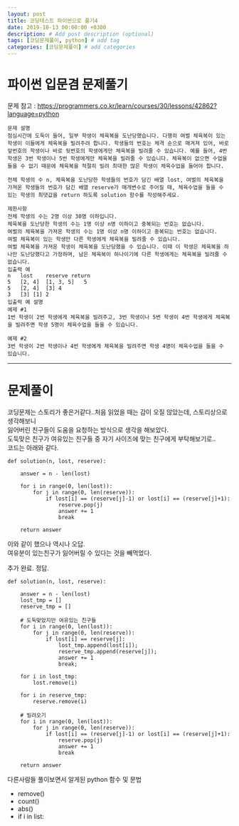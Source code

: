 ```yaml
---
layout: post
title: 코딩테스트 파이썬으로 풀기4
date: 2019-10-13 00:00:00 +0300
description: # Add post description (optional)
tags: [코딩문제풀이, python] # add tag
categories: [코딩문제풀이] # add categories
---
```


# 파이썬 입문겸 문제풀기
문제 참고 : https://programmers.co.kr/learn/courses/30/lessons/42862?language=python

```
문제 설명
점심시간에 도둑이 들어, 일부 학생이 체육복을 도난당했습니다. 다행히 여벌 체육복이 있는 학생이 이들에게 체육복을 빌려주려 합니다. 학생들의 번호는 체격 순으로 매겨져 있어, 바로 앞번호의 학생이나 바로 뒷번호의 학생에게만 체육복을 빌려줄 수 있습니다. 예를 들어, 4번 학생은 3번 학생이나 5번 학생에게만 체육복을 빌려줄 수 있습니다. 체육복이 없으면 수업을 들을 수 없기 때문에 체육복을 적절히 빌려 최대한 많은 학생이 체육수업을 들어야 합니다.

전체 학생의 수 n, 체육복을 도난당한 학생들의 번호가 담긴 배열 lost, 여벌의 체육복을 가져온 학생들의 번호가 담긴 배열 reserve가 매개변수로 주어질 때, 체육수업을 들을 수 있는 학생의 최댓값을 return 하도록 solution 함수를 작성해주세요.

제한사항
전체 학생의 수는 2명 이상 30명 이하입니다.
체육복을 도난당한 학생의 수는 1명 이상 n명 이하이고 중복되는 번호는 없습니다.
여벌의 체육복을 가져온 학생의 수는 1명 이상 n명 이하이고 중복되는 번호는 없습니다.
여벌 체육복이 있는 학생만 다른 학생에게 체육복을 빌려줄 수 있습니다.
여벌 체육복을 가져온 학생이 체육복을 도난당했을 수 있습니다. 이때 이 학생은 체육복을 하나만 도난당했다고 가정하며, 남은 체육복이 하나이기에 다른 학생에게는 체육복을 빌려줄 수 없습니다.
입출력 예
n	lost	reserve	return
5	[2, 4]	[1, 3, 5]	5
5	[2, 4]	[3]	4
3	[3]	[1]	2
입출력 예 설명
예제 #1
1번 학생이 2번 학생에게 체육복을 빌려주고, 3번 학생이나 5번 학생이 4번 학생에게 체육복을 빌려주면 학생 5명이 체육수업을 들을 수 있습니다.

예제 #2
3번 학생이 2번 학생이나 4번 학생에게 체육복을 빌려주면 학생 4명이 체육수업을 들을 수 있습니다.
```
* * *
# 문제풀이
코딩문제는 스토리가 좋은거같다..처음 읽었을 때는 감이 오질 않았는데, 스토리상으로 생각해보니<br>
잃어버린 친구들이 도움을 요청하는 방식으로 생각을 해보았다.<br>
도둑맞은 친구가 여유있는 친구들 중 자기 사이즈에 맞는 친구에게 부탁해보기로..<br>
코드는 아래와 같다.
```
def solution(n, lost, reserve):

    answer = n - len(lost)

    for i in range(0, len(lost)):
        for j in range(0, len(reserve)):
            if lost[i] == (reserve[j]-1) or lost[i] == (reserve[j]+1):
                reserve.pop(j)
                answer += 1
                break

    return answer
```
이와 같이 했으나 역시나 오답.<br>
여유분이 있는친구가 잃어버릴 수 있다는 것을 빼먹었다.<br>

추가 완료.
정답.
```
def solution(n, lost, reserve):

    answer = n - len(lost)
    lost_tmp = []
    reserve_tmp = []

	# 도둑맞았지만 여유있는 친구들
    for i in range(0, len(lost)):
        for j in range(0, len(reserve)):
            if lost[i] == reserve[j]:
                lost_tmp.append(lost[i]);
                reserve_tmp.append(reserve[j]);
                answer += 1
                break;

    for i in lost_tmp:
        lost.remove(i)

    for i in reserve_tmp:
        reserve.remove(i)

	# 빌려오기
    for i in range(0, len(lost)):
        for j in range(0, len(reserve)):
            if lost[i] == (reserve[j]-1) or lost[i] == (reserve[j]+1):
                reserve.pop(j)
                answer += 1
                break

    return answer
```

다른사람들 풀이보면서 알게된 python 함수 및 문법
- remove()
- count()
- abs()
- if i in list: